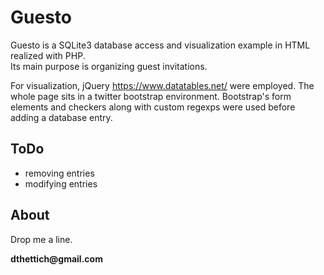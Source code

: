 # Guesto
Guesto is a SQLite3 database access and visualization example in HTML realized with PHP.  
Its main purpose is organizing guest invitations. 

For visualization, jQuery https://www.datatables.net/ were employed. 
The whole page sits in a twitter bootstrap environment. 
Bootstrap's form elements and checkers along with custom regexps were used before adding a database entry.


ToDo
----
- removing entries
- modifying entries

About
-----
Drop me a line.

__dthettich@gmail.com__
